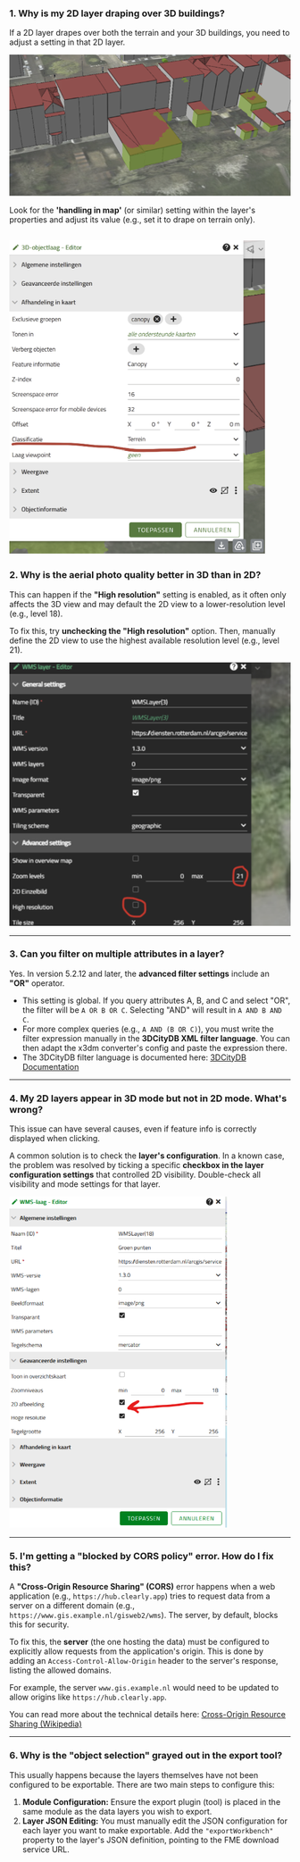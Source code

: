 ### 1. Why is my 2D layer draping over 3D buildings?

If a 2D layer drapes over both the terrain and your 3D buildings, you need to adjust a setting in that 2D layer.

![drape-issue.png](https://raw.githubusercontent.com/fi-group/clearly-support-page/main/images/drape-issue.png)

Look for the **'handling in map'** (or similar) setting within the layer's properties and adjust its value (e.g., set it to drape on terrain only).

![drape-fix.png](https://raw.githubusercontent.com/fi-group/clearly-support-page/main/images/drape-fix.png)
---

### 2. Why is the aerial photo quality better in 3D than in 2D?

This can happen if the **"High resolution"** setting is enabled, as it often only affects the 3D view and may default the 2D view to a lower-resolution level (e.g., level 18).

To fix this, try **unchecking the "High resolution"** option. Then, manually define the 2D view to use the highest available resolution level (e.g., level 21).

![photo-quality.png](https://raw.githubusercontent.com/fi-group/clearly-support-page/main/images/photo-quality.png)

---

### 3. Can you filter on multiple attributes in a layer?

Yes. In version 5.2.12 and later, the **advanced filter settings** include an **"OR"** operator.

* This setting is global. If you query attributes A, B, and C and select "OR", the filter will be `A OR B OR C`. Selecting "AND" will result in `A AND B AND C`.
* For more complex queries (e.g., `A AND (B OR C)`), you must write the filter expression manually in the **3DCityDB XML filter language**. You can then adapt the x3dm converter's config and paste the expression there.
* The 3DCityDB filter language is documented here: [3DCityDB Documentation](https://3dcitydb-docs.readthedocs.io/en/latest/impexp/xml-query/index.html)

---

### 4. My 2D layers appear in 3D mode but not in 2D mode. What's wrong?

This issue can have several causes, even if feature info is correctly displayed when clicking.

A common solution is to check the **layer's configuration**. In a known case, the problem was resolved by ticking a specific **checkbox in the layer configuration settings** that controlled 2D visibility. Double-check all visibility and mode settings for that layer.

![2d-not-showing.png](https://raw.githubusercontent.com/fi-group/clearly-support-page/main/images/2d-not-showing.png)

---

### 5. I'm getting a "blocked by CORS policy" error. How do I fix this?

A **"Cross-Origin Resource Sharing" (CORS)** error happens when a web application (e.g., `https://hub.clearly.app`) tries to request data from a server on a different domain (e.g., `https://www.gis.example.nl/gisweb2/wms`). The server, by default, blocks this for security.

To fix this, the **server** (the one hosting the data) must be configured to explicitly allow requests from the application's origin. This is done by adding an `Access-Control-Allow-Origin` header to the server's response, listing the allowed domains.

For example, the server `www.gis.example.nl` would need to be updated to allow origins like `https://hub.clearly.app`.

You can read more about the technical details here: [Cross-Origin Resource Sharing (Wikipedia)](https://en.m.wikipedia.org/wiki/Cross-origin_resource_sharing)

---

### 6. Why is the "object selection" grayed out in the export tool?

This usually happens because the layers themselves have not been configured to be exportable. There are two main steps to configure this:

1.  **Module Configuration:** Ensure the export plugin (tool) is placed in the same module as the data layers you wish to export.
2.  **Layer JSON Editing:** You must manually edit the JSON configuration for each layer you want to make exportable. Add the `"exportWorkbench"` property to the layer's JSON definition, pointing to the FME download service URL.